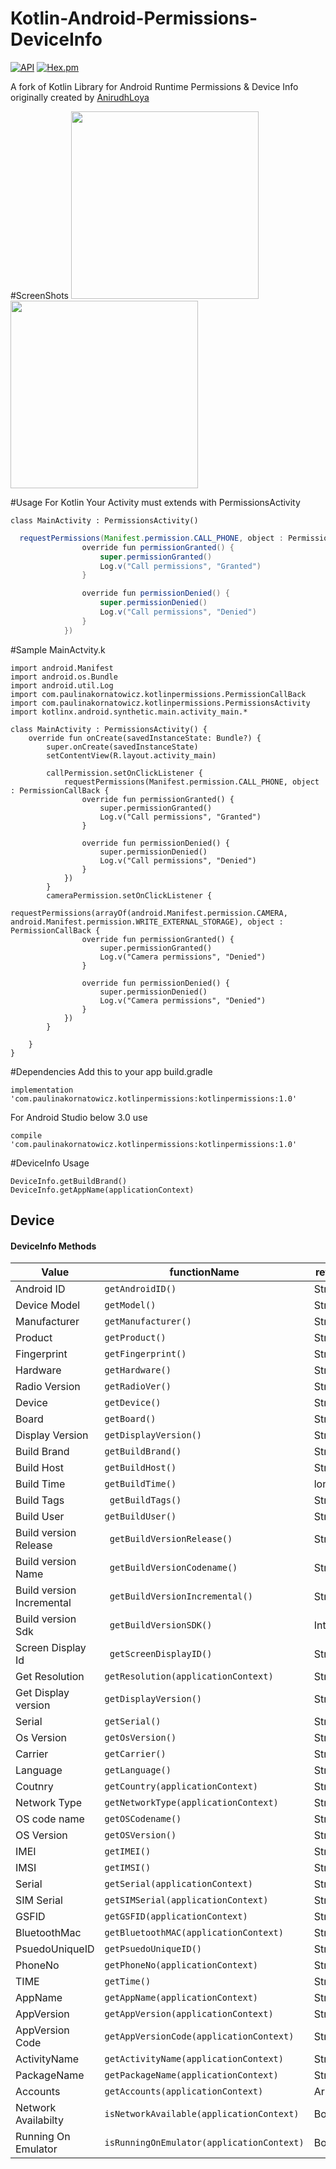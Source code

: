 # Kotlin-Android-Permissions-DeviceInfo
 [![API](https://img.shields.io/badge/API-15%2B-brightgreen.svg?style=flat)](https://android-arsenal.com/api?level=15) [![Hex.pm](https://img.shields.io/hexpm/l/plug.svg?maxAge=2592000)](http://www.apache.org/licenses/LICENSE-2.0)

 
A fork of Kotlin Library for Android Runtime Permissions &amp; Device Info originally created by <a href="https://github.com/AnirudhLoya/Kotlin-Android-Permissions-DeviceInfo"> AnirudhLoya</a>

#ScreenShots
<img src="https://github.com/AnirudhLoya/Kotlin-Android-Permissions-DeviceInfo/blob/master/call_permission.png" width="300"/>&nbsp;&nbsp;&nbsp;&nbsp;&nbsp;&nbsp;&nbsp;&nbsp;&nbsp;&nbsp;
<img src="https://github.com/AnirudhLoya/Kotlin-Android-Permissions-DeviceInfo/blob/master/device-2016-09-24-183505.png" width="300"/> 


#Usage For Kotlin
Your Activity must extends with PermissionsActivity
```
class MainActivity : PermissionsActivity()
``` 
```java
  requestPermissions(Manifest.permission.CALL_PHONE, object : PermissionCallBack {
                override fun permissionGranted() {
                    super.permissionGranted()
                    Log.v("Call permissions", "Granted")
                }

                override fun permissionDenied() {
                    super.permissionDenied()
                    Log.v("Call permissions", "Denied")
                }
            })

 ```
#Sample MainActvity.k
```
import android.Manifest
import android.os.Bundle
import android.util.Log
import com.paulinakornatowicz.kotlinpermissions.PermissionCallBack
import com.paulinakornatowicz.kotlinpermissions.PermissionsActivity
import kotlinx.android.synthetic.main.activity_main.*

class MainActivity : PermissionsActivity() {
    override fun onCreate(savedInstanceState: Bundle?) {
        super.onCreate(savedInstanceState)
        setContentView(R.layout.activity_main)

        callPermission.setOnClickListener {
            requestPermissions(Manifest.permission.CALL_PHONE, object : PermissionCallBack {
                override fun permissionGranted() {
                    super.permissionGranted()
                    Log.v("Call permissions", "Granted")
                }

                override fun permissionDenied() {
                    super.permissionDenied()
                    Log.v("Call permissions", "Denied")
                }
            })
        }
        cameraPermission.setOnClickListener {
            requestPermissions(arrayOf(android.Manifest.permission.CAMERA, android.Manifest.permission.WRITE_EXTERNAL_STORAGE), object : PermissionCallBack {
                override fun permissionGranted() {
                    super.permissionGranted()
                    Log.v("Camera permissions", "Denied")
                }

                override fun permissionDenied() {
                    super.permissionDenied()
                    Log.v("Camera permissions", "Denied")
                }
            })
        }

    }
}
```
#Dependencies
Add this to your app build.gradle
```
implementation 'com.paulinakornatowicz.kotlinpermissions:kotlinpermissions:1.0'
```

For Android Studio below 3.0 use

```
compile 'com.paulinakornatowicz.kotlinpermissions:kotlinpermissions:1.0'
```
#DeviceInfo Usage
```
DeviceInfo.getBuildBrand()
DeviceInfo.getAppName(applicationContext)
```
<h2>Device</h2>

<h4>DeviceInfo Methods</h4> 

|Value|functionName|returns
|---|---|---|
 Android ID      | `getAndroidID()` | String |
| Device Model     | `getModel()` | String |
| Manufacturer      | `getManufacturer()` | String |
| Product      | `getProduct()` | String |
| Fingerprint      | `getFingerprint()` | String |
| Hardware      | `getHardware()` | String |
| Radio Version      | `getRadioVer()` | String |
| Device      | `getDevice()` | String |
| Board      | `getBoard()` | String |
| Display Version      | `getDisplayVersion()` | String |
| Build Brand      | `getBuildBrand()` | String |
| Build Host      | `getBuildHost()` | String |
| Build Time      | `getBuildTime()` | long |
| Build Tags      | ` getBuildTags()` | String| 
| Build User      | `getBuildUser()` | String |
| Build version Release |` getBuildVersionRelease()`|String|
| Build version Name |` getBuildVersionCodename()`|String|
| Build version Incremental |` getBuildVersionIncremental()`|String|
| Build version Sdk |` getBuildVersionSDK()`|Int|
| Screen Display Id |` getScreenDisplayID()`|String|
| Get Resolution|`getResolution(applicationContext)`|String|
| Get Display version|`getDisplayVersion()`|String|
| Serial      | `getSerial()` | String |
| Os Version      | `getOsVersion()` | String |
| Carrier      | `getCarrier()` | String |
| Language      | `getLanguage()` | String |
| Coutnry      | `getCountry(applicationContext)` | String |
| Network Type      | `getNetworkType(applicationContext)` | String |
| OS code name      | `getOSCodename()` | String |
| OS Version       | `getOSVersion()` | String |
| IMEI       | `getIMEI()` | String |
| IMSI       | `getIMSI()` | String |
| Serial       |`getSerial(applicationContext)`| String|
| SIM Serial       |`getSIMSerial(applicationContext)`| String|
| GSFID       |`getGSFID(applicationContext)`| String|
| BluetoothMac       |`getBluetoothMAC(applicationContext)`| String|
| PsuedoUniqueID       | `getPsuedoUniqueID()` | String |
| PhoneNo       |`getPhoneNo(applicationContext)`| String|
| TIME       | `getTime()` | String |
| AppName       | `getAppName(applicationContext)` | String |
| AppVersion       | `getAppVersion(applicationContext)` | String |
| AppVersion Code       | `getAppVersionCode(applicationContext)` | String |
| ActivityName      | `getActivityName(applicationContext)` | String |
| PackageName        | `getPackageName(applicationContext)` | String |
| Accounts        | `getAccounts(applicationContext)` | Array<String> |
| Network Availabilty        | `isNetworkAvailable(applicationContext)` | Boolean |
| Running On Emulator        | `isRunningOnEmulator(applicationContext)` | Boolean |













